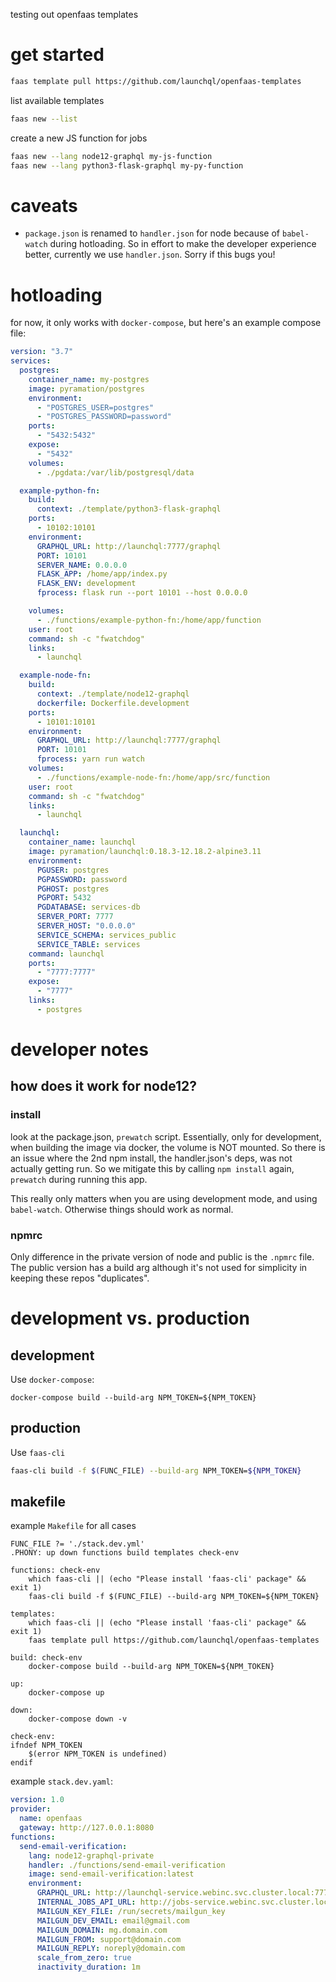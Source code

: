 testing out openfaas templates

# get started

```sh
faas template pull https://github.com/launchql/openfaas-templates
```

list available templates

```sh
faas new --list
```

create a new JS function for jobs

```sh
faas new --lang node12-graphql my-js-function
faas new --lang python3-flask-graphql my-py-function
```

# caveats

* `package.json` is renamed to `handler.json` for node because of `babel-watch` during hotloading. So in effort to make the developer experience better, currently we use `handler.json`. Sorry if this bugs you!

# hotloading

for now, it only works with `docker-compose`, but here's an example compose file:

```yaml
version: "3.7"
services:
  postgres:
    container_name: my-postgres
    image: pyramation/postgres
    environment:
      - "POSTGRES_USER=postgres"
      - "POSTGRES_PASSWORD=password"
    ports:
      - "5432:5432"
    expose:
      - "5432"
    volumes:
      - ./pgdata:/var/lib/postgresql/data

  example-python-fn:
    build:
      context: ./template/python3-flask-graphql
    ports:
      - 10102:10101
    environment:
      GRAPHQL_URL: http://launchql:7777/graphql
      PORT: 10101
      SERVER_NAME: 0.0.0.0
      FLASK_APP: /home/app/index.py
      FLASK_ENV: development
      fprocess: flask run --port 10101 --host 0.0.0.0

    volumes:
      - ./functions/example-python-fn:/home/app/function
    user: root
    command: sh -c "fwatchdog"
    links:
      - launchql

  example-node-fn:
    build:
      context: ./template/node12-graphql
      dockerfile: Dockerfile.development
    ports:
      - 10101:10101
    environment:
      GRAPHQL_URL: http://launchql:7777/graphql
      PORT: 10101
      fprocess: yarn run watch
    volumes:
      - ./functions/example-node-fn:/home/app/src/function
    user: root
    command: sh -c "fwatchdog"
    links:
      - launchql

  launchql:
    container_name: launchql
    image: pyramation/launchql:0.18.3-12.18.2-alpine3.11
    environment:
      PGUSER: postgres
      PGPASSWORD: password
      PGHOST: postgres
      PGPORT: 5432
      PGDATABASE: services-db
      SERVER_PORT: 7777
      SERVER_HOST: "0.0.0.0"
      SERVICE_SCHEMA: services_public
      SERVICE_TABLE: services
    command: launchql
    ports:
      - "7777:7777"
    expose:
      - "7777"
    links:
      - postgres

```

# developer notes

## how does it work for node12?

### install

look at the package.json, `prewatch` script. Essentially, only for development, when building the image via docker, the volume is NOT mounted. So there is an issue where the 2nd npm install, the handler.json's deps, was not actually getting run. So we mitigate this by calling `npm install` again, `prewatch` during running this app. 

This really only matters when you are using development mode, and using `babel-watch`. Otherwise things should work as normal.

### npmrc

Only difference in the private version of node and public is the `.npmrc` file. The public version has a build arg although it's not used for simplicity in keeping these repos "duplicates".

# development vs. production

## development

Use `docker-compose`:

```
docker-compose build --build-arg NPM_TOKEN=${NPM_TOKEN}
```

## production

Use `faas-cli`

```sh
faas-cli build -f $(FUNC_FILE) --build-arg NPM_TOKEN=${NPM_TOKEN}
```

## makefile

example `Makefile` for all cases

```
FUNC_FILE ?= './stack.dev.yml'
.PHONY: up down functions build templates check-env

functions: check-env
	which faas-cli || (echo "Please install 'faas-cli' package" && exit 1)
	faas-cli build -f $(FUNC_FILE) --build-arg NPM_TOKEN=${NPM_TOKEN}

templates:
	which faas-cli || (echo "Please install 'faas-cli' package" && exit 1)
	faas template pull https://github.com/launchql/openfaas-templates

build: check-env
	docker-compose build --build-arg NPM_TOKEN=${NPM_TOKEN}

up:
	docker-compose up

down:
	docker-compose down -v

check-env:
ifndef NPM_TOKEN
	$(error NPM_TOKEN is undefined)
endif
```

example `stack.dev.yaml`:

```yml
version: 1.0
provider:
  name: openfaas
  gateway: http://127.0.0.1:8080
functions:
  send-email-verification:
    lang: node12-graphql-private
    handler: ./functions/send-email-verification
    image: send-email-verification:latest
    environment:
      GRAPHQL_URL: http://launchql-service.webinc.svc.cluster.local:7777/graphql
      INTERNAL_JOBS_API_URL: http://jobs-service.webinc.svc.cluster.local:23456/graphql
      MAILGUN_KEY_FILE: /run/secrets/mailgun_key
      MAILGUN_DEV_EMAIL: email@gmail.com
      MAILGUN_DOMAIN: mg.domain.com
      MAILGUN_FROM: support@domain.com
      MAILGUN_REPLY: noreply@domain.com
      scale_from_zero: true
      inactivity_duration: 1m
```
